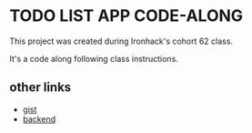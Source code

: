 # TODO LIST APP CODE-ALONG

This project was created during Ironhack's cohort 62 class.

It's a code along following class instructions.

## other links

- [gist](https://gist.github.com/gsicuto/e9af6d426185c53a9470e61c44b7e8e6)
- [backend](https://github.com/AnaCRDEL/todos-api)
